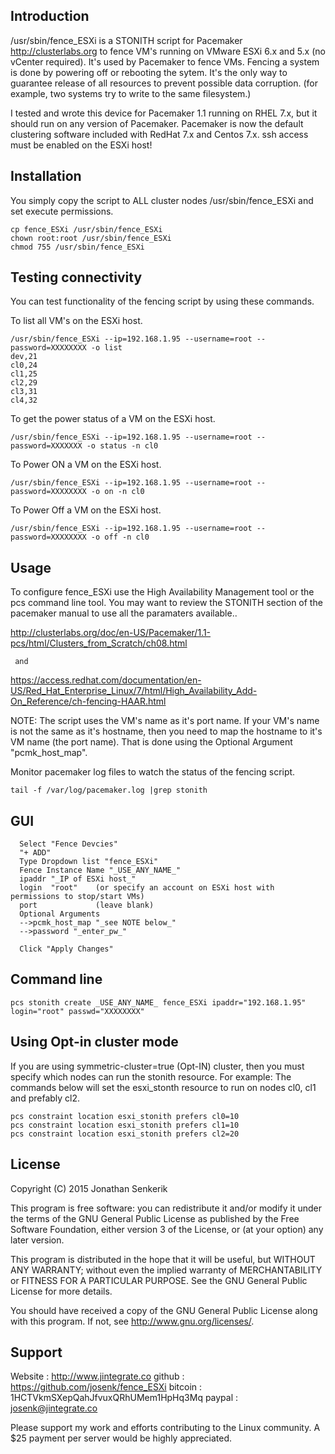 Introduction
------------

/usr/sbin/fence_ESXi is a STONITH script for Pacemaker <http://clusterlabs.org> to fence VM's running on VMware ESXi 6.x and 5.x (no vCenter required).   It's used by Pacemaker to fence VMs.  Fencing a system is done by powering off or rebooting the sytem.  It's the only way to guarantee release of all resources to prevent possible data corruption.  (for example, two systems try to write to the same filesystem.)

I tested and wrote this device for Pacemaker 1.1 running on RHEL 7.x, but it should run on any version of Pacemaker.  Pacemaker is now the default clustering software included with RedHat 7.x and Centos 7.x.  ssh access must be enabled on the ESXi host!


Installation
------------------------

  You simply copy the script to ALL cluster nodes /usr/sbin/fence_ESXi and set execute permissions.

```
cp fence_ESXi /usr/sbin/fence_ESXi
chown root:root /usr/sbin/fence_ESXi
chmod 755 /usr/sbin/fence_ESXi
```


Testing connectivity
--------------------

  You can test functionality of the fencing script by using these commands.

  To list all VM's on the ESXi host.

```
/usr/sbin/fence_ESXi --ip=192.168.1.95 --username=root --password=XXXXXXXX -o list
dev,21
cl0,24
cl1,25
cl2,29
cl3,31
cl4,32
```

  To get the power status of a VM on the ESXi host.

```
/usr/sbin/fence_ESXi --ip=192.168.1.95 --username=root --password=XXXXXXX -o status -n cl0
```

  To Power ON a VM on the ESXi host.

```
/usr/sbin/fence_ESXi --ip=192.168.1.95 --username=root --password=XXXXXXXX -o on -n cl0
```

  To Power Off a VM on the ESXi host.

```
/usr/sbin/fence_ESXi --ip=192.168.1.95 --username=root --password=XXXXXXXX -o off -n cl0
```

Usage
-----

  To configure fence_ESXi use the High Availability Management tool or the pcs command line tool.  You may want to review the STONITH section of the pacemaker manual to use all the paramaters available..

  <http://clusterlabs.org/doc/en-US/Pacemaker/1.1-pcs/html/Clusters_from_Scratch/ch08.html>

     and

  <https://access.redhat.com/documentation/en-US/Red_Hat_Enterprise_Linux/7/html/High_Availability_Add-On_Reference/ch-fencing-HAAR.html>

  NOTE: The script uses the VM's name as it's port name.   If your VM's name is not the same as it's hostname, then you need to map the hostname to it's VM name (the port name). That is done using the Optional Argument "pcmk_host_map".

  Monitor pacemaker log files to watch the status of the fencing script.

```
tail -f /var/log/pacemaker.log |grep stonith
```


GUI
---

```
  Select "Fence Devcies"
  "+ ADD"
  Type Dropdown list "fence_ESXi"
  Fence Instance Name "_USE_ANY_NAME_"
  ipaddr "_IP of ESXi host_"
  login  "root"    (or specify an account on ESXi host with permissions to stop/start VMs)
  port             (leave blank)
  Optional Arguments
  -->pcmk_host_map "_see NOTE below_"
  -->password "_enter_pw_"

  Click "Apply Changes"
```


Command line
------------

```
pcs stonith create _USE_ANY_NAME_ fence_ESXi ipaddr="192.168.1.95" login="root" passwd="XXXXXXXX"
```


Using Opt-in cluster mode
-------------------------

  If you are using symmetric-cluster=true (Opt-IN) cluster, then you must specify which nodes can run the stonith resource. For example: The commands below will set the esxi_stonth resource to run on nodes cl0, cl1 and prefably cl2.

```
pcs constraint location esxi_stonith prefers cl0=10
pcs constraint location esxi_stonith prefers cl1=10
pcs constraint location esxi_stonith prefers cl2=20
```


License
-------

Copyright (C) 2015 Jonathan Senkerik

This program is free software: you can redistribute it and/or modify
it under the terms of the GNU General Public License as published by
the Free Software Foundation, either version 3 of the License, or
(at your option) any later version.

This program is distributed in the hope that it will be useful,
but WITHOUT ANY WARRANTY; without even the implied warranty of
MERCHANTABILITY or FITNESS FOR A PARTICULAR PURPOSE.  See the
GNU General Public License for more details.

You should have received a copy of the GNU General Public License
along with this program.  If not, see <http://www.gnu.org/licenses/>.


Support
-------
  Website : http://www.jintegrate.co
  github  : https://github.com/josenk/fence_ESXi
  bitcoin : 1HCTVkmSXepQahJfvuxQRhUMem1HpHq3Mq
  paypal  : josenk@jintegrate.co

  Please support my work and efforts contributing to the Linux community.  A $25 payment per server would be highly appreciated.

